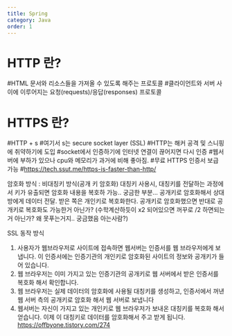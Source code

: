 ```yaml
---
title: Spring
category: Java
order: 1
---
```


HTTP 란?
========

#HTML 문서와 리소스들을 가져올 수 있도록 해주는 프로토콜
#클라이언트와 서버 사이에 이루어지는 요청(requests)/응답(responses) 프로토콜


HTTPS 란?
=========

#HTTP + s
#여기서 s는 secure socket layer (SSL)
#HTTP는 해커 공격 및 스니핑에 취약하기에 도입
#socket에서 인증하기에 인터넷 연결이 끊어지면 다시 인증
#웹서버에 부하가 있으나 cpu와 메모리가 과거에 비해 좋아짐.
#무료 HTTPS 인증서 보급 가능
#https://tech.ssut.me/https-is-faster-than-http/

암호화 방식 : 비대칭키 방식(공개 키 암호화)
대칭키 사용시, 대칭키를 전달하는 과정에서 키가 유출되면 암호화 내용을 복호하 가능..
궁금한 부분...
공개키로 암호화해서 상대방에게 데이터 전달. 받은 쪽은 개인키로 복호화한다.
공개키로 암호화했으면 반대로 공개키로 복호화도 가능한거 아닌가?
(수학계산하듯이 x2 되어있으면 꺼꾸로 /2 하면되는거 아닌가? 왜 못푸는거지.. 궁금했음 아는사람?)


SSL 동작 방식
1. 사용자가 웹브라우저로 사이트에 접속하면 웹서버는 인증서를 웹 브라우저에게 보냅니다. 이 인증서에는 인증기관의 개인키로 암호화된 사이트의 정보와 공개키가 들어 있습니다.
2. 웹 브라우저는 이미 가지고 있는 인증기관의 공개키로 웹 서버에서 받은 인증서를 복호화 해서 확인합니다.
3. 웹 브라우저는 실제 데이터의 암호화에 사용될 대칭키를 생성하고, 인증서에서 꺼낸 웹 서버 측의 공개키로 암호화 해서 웹 서버로 보냅니다
4. 웹서버는 자신이 가지고 있는 개인키로 웹 브라우저가 보내온 대칭키를 복호화 해서 얻습니다. 이제 이 대칭키로 데이터를 암호화해서 주고 받게 됩니다.
https://offbyone.tistory.com/274 


